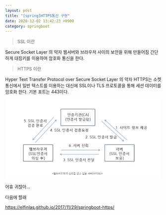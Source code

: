 ```yaml
---
layout: post
title: "[spring]HTTPS통신 구현"
date: 2020-12-02 13:42:23 +0900
category: springboot
---
```


> SSL 이란  

Secure Socket Layer 의 약자 
웹서버와 브라우저 사이의 보안을 위해 만들어짐
간단하게 대칭키를 이용하여 암호화 통신을 한다.

> HTTPS 이란  

Hyper Text Transfer Protocol over Secure Socket Layer 의 약자
HTTPS는 소켓 통신에서 일반 텍스트를 이용하는 대신에 SSL이나 TLS 프로토콜을 통해 세션 데이터를 암호화 한다.
기본 포트는 443이다. 

![alt text](/public/img/https1.jpg)

어휴 귀찮아...   

다음에 할래  


https://elfinlas.github.io/2017/11/29/springboot-https/
